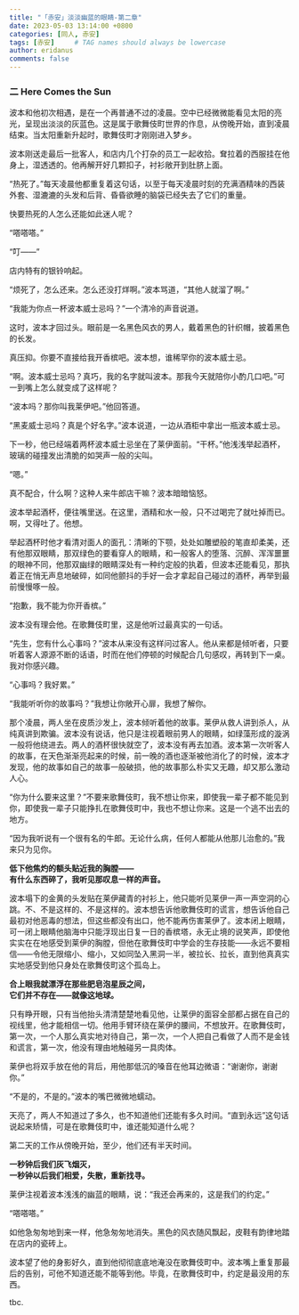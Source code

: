 ```yaml
---
title: "「赤安」淡淡幽蓝的眼睛-第二章"
date: 2023-05-03 13:14:00 +0800
categories: [同人, 赤安]
tags: [赤安]     # TAG names should always be lowercase
author: eridanus
comments: false
---
```


### 二 Here Comes the Sun

波本和他初次相遇，是在一个再普通不过的凌晨。空中已经微微能看见太阳的亮光，呈现出淡淡的灰蓝色。这是属于歌舞伎町世界的作息，从傍晚开始，直到凌晨结束。当太阳重新升起时，歌舞伎町才刚刚进入梦乡。

波本刚送走最后一批客人，和店内几个打杂的员工一起收拾。耷拉着的西服挂在他身上，湿透透的。他再解开好几颗扣子，衬衫敞开到肚脐上面。

“热死了。”每天凌晨他都重复着这句话，以至于每天凌晨时刻的充满酒精味的西装外套、湿漉漉的头发和后背、昏昏欲睡的脑袋已经失去了它们的重量。

快要热死的人怎么还能如此迷人呢？

“嗒嗒嗒。”

“叮——”

店内特有的银铃响起。

“烦死了，怎么还来。怎么还没打烊啊。”波本骂道，“其他人就溜了啊。”

“我能为你点一杯波本威士忌吗？”一个清冷的声音说道。

这时，波本才回过头。眼前是一名黑色风衣的男人，戴着黑色的针织帽，披着黑色的长发。

真压抑。你要不直接给我开香槟吧。波本想，谁稀罕你的波本威士忌。

“啊。波本威士忌吗？真巧，我的名字就叫波本。那我今天就陪你小酌几口吧。”可一到嘴上怎么就变成了这样呢？

“波本吗？那你叫我莱伊吧。”他回答道。

“黑麦威士忌吗？真是个好名字。”波本说道，一边从酒柜中拿出一瓶波本威士忌。

下一秒，他已经端着两杯波本威士忌坐在了莱伊面前。“干杯。”他浅浅举起酒杯，玻璃的碰撞发出清脆的如哭声一般的尖叫。

“嗯。”

真不配合，什么啊？这种人来牛郎店干嘛？波本暗暗恼怒。

波本举起酒杯，便往嘴里送。在这里，酒精和水一般，只不过喝完了就吐掉而已。啊，又得吐了。他想。

举起酒杯时他才看清对面人的面孔：清晰的下颚，处处如雕塑般的笔直却柔美，还有他那双眼睛，那双绿色的要看穿人的眼睛，和一般客人的堕落、沉醉、浑浑噩噩的眼神不同，他那双幽绿的眼睛深处有一种约定般的执着，但波本还能看见，那执着正在悄无声息地破碎，如同他颤抖的手好一会才拿起自己碰过的酒杯，再举到最前慢慢啄一般。

“抱歉，我不能为你开香槟。”

波本没有理会他。在歌舞伎町里，这是他听过最真实的一句话。

“先生，您有什么心事吗？”波本从来没有这样问过客人。他从来都是倾听者，只要听着客人源源不断的话语，时而在他们停顿的时候配合几句感叹，再转到下一桌。我对你感兴趣。 

“心事吗？我好累。”

“我能听听你的故事吗？”我想让你敞开心扉，我想了解你。

那个凌晨，两人坐在皮质沙发上，波本倾听着他的故事。莱伊从救人讲到杀人，从纯真讲到欺骗。波本没有说话，他只是注视着眼前男人的眼睛，如绿藻形成的漩涡一般将他绕进去。两人的酒杯很快就空了，波本没有再去加酒。波本第一次听客人的故事，在天色渐渐亮起来的时候，前一晚的酒也逐渐被他消化了的时候，波本才发现，他的故事如自己的故事一般破损，他的故事那么朴实又无趣，却又那么激动人心。

“你为什么要来这里？”不要来歌舞伎町，我不想让你来，即使我一辈子都不能见到你，即使我一辈子只能挣扎在歌舞伎町中，我也不想让你来。这是一个逃不出去的地方。

“因为我听说有一个很有名的牛郎。无论什么病，任何人都能从他那儿治愈的。”我来只为见你。

**低下他焦灼的额头贴近我的胸膛——  
有什么东西碎了，我听见那叹息一样的声音。**

波本塌下的金黄的头发贴在莱伊藏青的衬衫上，他只能听见莱伊一声一声空洞的心跳。不、不是这样的、不是这样的。波本想告诉他歌舞伎町的谎言，想告诉他自己最初对他恶毒的想法，但这些都没有出口，他不能再伤害莱伊了。波本闭上眼睛，可一闭上眼睛他脑海中只能浮现出日复一日的香槟塔，永无止境的说笑声，即使他实实在在地感受到莱伊的胸膛，但他在歌舞伎町中学会的生存技能——永远不要相信——令他无限缩小、缩小，又如同坠入黑洞一半，被拉长、拉长，直到他真真实实地感受到他只身处在歌舞伎町这个孤岛上。

**合上眼我就漂浮在那些肥皂泡星辰之间，  
它们并不存在——就像这地球。**

只有睁开眼，只有当他抬头清清楚楚地看见他，让莱伊的面容全部都占据在自己的视线里，他才能相信一切。他用手臂环绕在莱伊的腰间，不想放开。在歌舞伎町，第一次，一个人那么真实地对待自己，第一次，一个人把自己看做了人而不是金钱和谎言，第一次，他没有理由地触碰另一具肉体。

莱伊也将双手放在他的背后，用他那低沉的嗓音在他耳边微语：“谢谢你，谢谢你。”

“不是的，不是的。”波本的嘴巴微微地蠕动。

天亮了，两人不知道过了多久，也不知道他们还能有多久时间。“直到永远”这句话说起来矫情，可是在歌舞伎町中，谁还能知道什么呢？

第二天的工作从傍晚开始，至少，他们还有半天时间。

**一秒钟后我们灰飞烟灭，  
一秒钟以后我们相爱，失散，重新找寻。**

莱伊注视着波本浅浅的幽蓝的眼睛，说：“我还会再来的，这是我们的约定。”

“嗒嗒嗒。”

如他急匆匆地到来一样，他急匆匆地消失。黑色的风衣随风飘起，皮鞋有韵律地踏在店内的瓷砖上。

波本望了他的身影好久，直到他彻彻底底地淹没在歌舞伎町中。波本嘴上重复那最后的告别，可他不知道还能不能等到他。毕竟，在歌舞伎町中，约定是最没用的东西。

tbc.